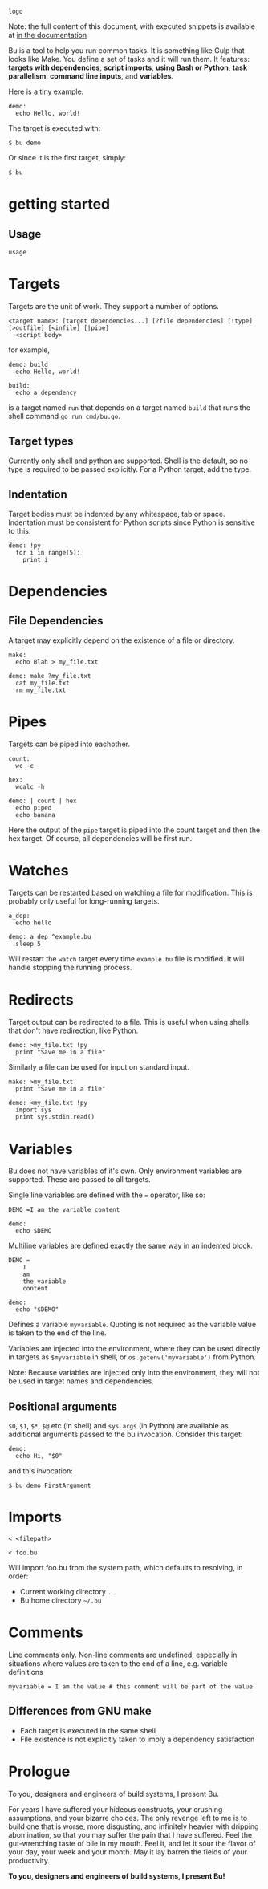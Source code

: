 ```logo```

Note: the full content of this document, with executed snippets is available at
[in the documentation](http://aliafshar.github.io/bu)

Bu is a tool to help you run common tasks. It is something like Gulp that looks
like Make. You define a set of tasks and it will run them. It features:
**targets with dependencies**, **script imports**, **using Bash or Python**,
**task parallelism**, **command line inputs**, and **variables**.

Here is a tiny example.

```bu
demo:
  echo Hello, world!
```

The target is executed with:

    $ bu demo

Or since it is the first target, simply:

    $ bu

<h1 class="tag editorial-header__title">getting started</h1>
<h2 class="editorial-header__subtitle">Usage</h2>

```usage```

# Targets

Targets are the unit of work. They support a number of options.

```bu-spec
<target name>: [target dependencies...] [?file dependencies] [!type] [>outfile] [<infile] [|pipe]
  <script body>
```

for example,

```bu
demo: build
  echo Hello, world!

build:
  echo a dependency
```

is a target named `run` that depends on a target named `build` that runs the
shell command `go run cmd/bu.go`.

## Target types

Currently only shell and python are supported. Shell is the default, so no type
is required to be passed explicitly. For a Python target, add the type.

## Indentation

Target bodies must be indented by any whitespace, tab or space. Indentation must
be consistent for Python scripts since Python is sensitive to this.

```bu
demo: !py
  for i in range(5):
    print i
```

# Dependencies

## File Dependencies

A target may explicitly depend on the existence of a file or directory.

```bu
make:
  echo Blah > my_file.txt

demo: make ?my_file.txt
  cat my_file.txt
  rm my_file.txt
```

# Pipes

Targets can be piped into eachother.

```bu
count:
  wc -c

hex:
  wcalc -h

demo: | count | hex
  echo piped
  echo banana
```

Here the output of the `pipe` target is piped into the count target and then the
hex target. Of course, all dependencies will be first run.

# Watches

Targets can be restarted based on watching a file for modification. This is
probably only useful for long-running targets.

```bu
a_dep:
  echo hello

demo: a_dep ^example.bu
  sleep 5
```

Will restart the `watch` target every time `example.bu` file is modified. It
will handle stopping the running process.

# Redirects

Target output can be redirected to a file. This is useful when using shells that
don't have redirection, like Python.

```bu
demo: >my_file.txt !py
  print "Save me in a file"
```

Similarly a file can be used for input on standard input.

```bu
make: >my_file.txt
  print "Save me in a file"

demo: <my_file.txt !py
  import sys
  print sys.stdin.read()
```


# Variables

Bu does not have variables of it's own. Only environment variables are supported.
These are passed to all targets.

Single line variables are defined with the `=` operator, like so:

```bu
DEMO =I am the variable content

demo:
  echo $DEMO
```

Multiline variables are defined exactly the same way in an indented block.

```bu
DEMO =
    I
    am
    the variable
    content

demo:
  echo "$DEMO"
```

Defines a variable `myvariable`. Quoting is not required as the variable value
is taken to the end of the line.

Variables are injected into the environment,
where they can be used directly in targets as `$myvariable` in shell, or
`os.getenv('myvariable')` from Python.

Note: Because variables are injected only into the environment, they will not be
used in target names and dependencies.

## Positional arguments 

`$0`, `$1`, `$*`, `$@` etc (in shell) and `sys.args` (in Python) are available as
additional arguments passed to the bu invocation. Consider this target:

```bu
demo:
  echo Hi, "$0"
```

and this invocation:

    $ bu demo FirstArgument


# Imports

```bu-spec
< <filepath>
```

    < foo.bu

Will import foo.bu from the system path, which defaults to resolving, in order:

* Current working directory `.`
* Bu home directory `~/.bu`

# Comments  

Line comments only. Non-line comments are undefined, especially in situations
where values are taken to the end of a line, e.g. variable definitions

    myvariable = I am the value # this comment will be part of the value

## Differences from GNU make

* Each target is executed in the same shell
* File existence is not explicitly taken to imply a dependency satisfaction

# Prologue

To you, designers and engineers of build systems, I present Bu.

For years I have suffered your hideous constructs, your crushing assumptions,
and your bizarre choices. The only revenge left to me is to build one that is
worse, more disgusting, and infinitely heavier with dripping abomination, so
that you may suffer the pain that I have suffered. Feel the gut-wrenching taste
of bile in my mouth. Feel it, and let it sour the flavor of your day, your week
and your month. May it lay barren the fields of your productivity.

**To you, designers and engineers of build systems, I present Bu!**
